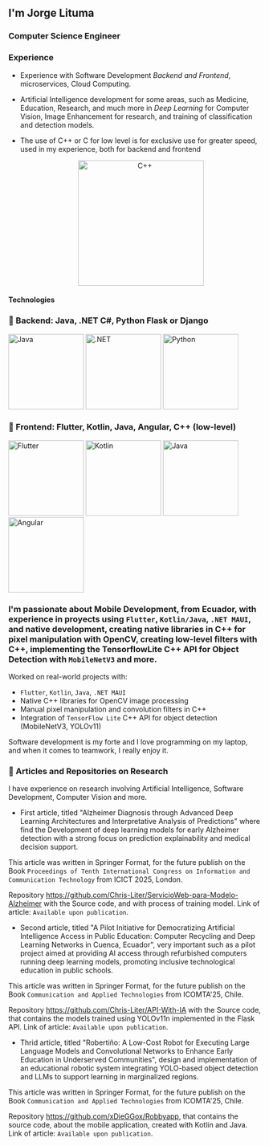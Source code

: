 ## I'm Jorge Lituma

### Computer Science Engineer

### Experience
- Experience with Software Development *Backend and Frontend*, microservices, Cloud Computing.
- Artificial Intelligence development for some areas, such as Medicine, Education, Research, and much more in *Deep Learning* for Computer Vision, Image Enhancement for research, and training of classification and detection models.
- The use of C++ or C for low level is for exclusive use for greater speed, used in my experience, both for backend and frontend

  <div align="center">
  <img src="https://cipsa.net/wp-content/uploads/01-img-logo-c-cipsa-barcelona-bilbao.png" alt="C++" height="250"/>
</div>

#### Technologies
### 🧠 Backend: Java, .NET C#, Python Flask or Django 
<p> 
  <img src="https://www.muylinux.com/wp-content/uploads/2022/03/java.png" alt="Java" height="150"/>
  <img src="https://geekstorming.wordpress.com/wp-content/uploads/2019/12/7e49c-1mfohvi5b1xzkytxiaky7pq.png" alt=".NET" height="150"/>
  <img src="https://i0.wp.com/junilearning.com/wp-content/uploads/2020/06/python-programming-language.webp?fit=1920%2C1920&ssl=1" alt="Python" height="150"/>
<!--   <img src="https://img.shields.io/badge/Flask-000000?style=for-the-badge&logo=flask&logoColor=white" alt="Flask" height="150"/> -->
</p>

### 🎨 Frontend: Flutter, Kotlin, Java, Angular, C++ (low-level)
<p> 
  <img src="https://cdn.prod.website-files.com/5ee12d8d7f840543bde883de/5ef3a1148ac97166a06253c1_flutter-logo-white-inset.svg" alt="Flutter" height="150"/>
  <img src="https://cdn-images-1.medium.com/max/480/1*jA64NTovT-efZ96tcq-X5g.png" alt="Kotlin" height="150"/>
  <img src="https://www.muylinux.com/wp-content/uploads/2022/03/java.png" alt="Java" height="150"/>
  <img src="https://encrypted-tbn0.gstatic.com/images?q=tbn:ANd9GcRGakkUEbXyfann4M16v9CV-sTa915cUOdh9g&s" alt="Angular" height="150"/>
</p>

<!--### Proyects
- [Mobile Development with native libs C++]()
- [Alzheimer's Detection Model with published Article]()-->


### I'm passionate about Mobile Development, from Ecuador, with experience in proyects using `Flutter`, `Kotlin/Java`, `.NET MAUI`, and native development, creating native libraries in C++ for pixel manipulation with OpenCV, creating low-level filters with C++, implementing the TensorflowLite C++ API for Object Detection with `MobileNetV3` and more.

Worked on real-world projects with:
- `Flutter`, `Kotlin`, `Java`, `.NET MAUI`
- Native C++ libraries for OpenCV image processing
- Manual pixel manipulation and convolution filters in C++
- Integration of `TensorFlow Lite` C++ API for object detection (MobileNetV3, YOLOv11)


Software development is my forte and I love programming on my laptop, and when it comes to teamwork, I really enjoy it.

### 📑 Articles and Repositories on Research
I have experience on research involving Artificial Intelligence, Software Development, Computer Vision and more.

* First article, titled "Alzheimer Diagnosis through Advanced Deep Learning Architectures and Interpretative Analysis of Predictions" where find the Development of deep learning models for early Alzheimer detection with a strong focus on prediction explainability and medical decision support.

This article was written in Springer Format, for the future publish on the Book `Proceedings of Tenth International Congress on Information and Communication Technology` from ICICT 2025, London.

Repository https://github.com/Chris-Liter/ServicioWeb-para-Modelo-Alzheimer with the Source code, and with process of training model.
Link of article: `Available upon publication`.

* Second article, titled "A Pilot Initiative for Democratizing Artificial Intelligence Access in Public Education: Computer Recycling and Deep Learning Networks in Cuenca, Ecuador", very important such as a pilot project aimed at providing AI access through refurbished computers running deep learning models, promoting inclusive technological education in public schools.

This article was written in Springer Format, for the future publish on the Book `Communication and Applied Technologies` from ICOMTA'25, Chile.

Repository https://github.com/Chris-Liter/API-With-IA with the Source code, that contains the models trained using YOLOv11n implemented in the Flask API.
Link of article: `Available upon publication`.

* Thrid article, titled "Robertiño: A Low-Cost Robot for Executing Large Language Models and Convolutional Networks to Enhance Early Education in Underserved Communities", design and implementation of an educational robotic system integrating YOLO-based object detection and LLMs to support learning in marginalized regions.

This article was written in Springer Format, for the future publish on the Book `Communication and Applied Technologies` from ICOMTA'25, Chile.

Repository https://github.com/xDieGGox/Robbyapp, that contains the source code, about the mobile application, created with Kotlin and Java.
Link of article: `Available upon publication`.
